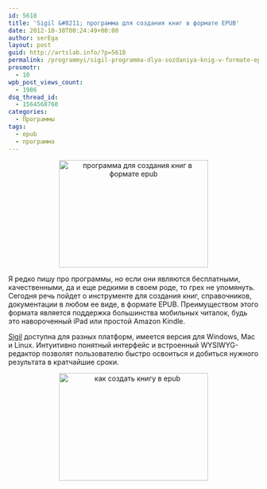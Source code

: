 ```yaml
---
id: 5618
title: 'Sigil &#8211; программа для создания книг в формате EPUB'
date: 2012-10-30T00:24:49+00:00
author: serEga
layout: post
guid: http://artslab.info/?p=5618
permalink: /programmyi/sigil-programma-dlya-sozdaniya-knig-v-formate-epub/
prosmotr:
  - 10
wpb_post_views_count:
  - 1986
dsq_thread_id:
  - 1564568760
categories:
  - Программы
tags:
  - epub
  - программа
---
```

<center>
  <a href="http://googledrive.com/host/0B9lHVSSSdxdxd0hjdUdmRzY3Tjg/sigil_knigi_v_epub.png"><img src="http://googledrive.com/host/0B9lHVSSSdxdxd0hjdUdmRzY3Tjg/sigil_knigi_v_epub-300x216.png" alt="программа для создания книг в формате epub" title="sigil_knigi_v_epub" width="300" height="216" class="aligncenter size-medium wp-image-5619" srcset="http://googledrive.com/host/0B9lHVSSSdxdxd0hjdUdmRzY3Tjg/sigil_knigi_v_epub-300x216.png 300w, http://googledrive.com/host/0B9lHVSSSdxdxd0hjdUdmRzY3Tjg/sigil_knigi_v_epub.png 1000w" sizes="(max-width: 300px) 100vw, 300px" /></a>
</center>

Я редко пишу про программы, но если они являются бесплатными, качественными, да и еще редкими в своем роде, то грех не упомянуть. Сегодня речь пойдет о инструменте для создания книг, справочников, документации в любом ее виде, в формате EPUB. Преимуществом этого формата является поддержка большинства мобильных читалок, будь это навороченный iPad или простой Amazon Kindle.

[Sigil](http://code.google.com/p/sigil/) доступна для разных платформ, имеется версия для Windows, Mac и Linux. Интуитивно понятный интерфейс и встроенный WYSIWYG-редактор позволят пользователю быстро освоиться и добиться нужного результата в кратчайшие сроки.

<center>
  <a href="http://googledrive.com/host/0B9lHVSSSdxdxd0hjdUdmRzY3Tjg/sigil_sozdanie_knig_v_epub.png"><img src="http://googledrive.com/host/0B9lHVSSSdxdxd0hjdUdmRzY3Tjg/sigil_sozdanie_knig_v_epub-300x216.png" alt="как создать книгу в epub" title="sigil_sozdanie_knig_v_epub" width="300" height="216" class="aligncenter size-medium wp-image-5620" srcset="http://googledrive.com/host/0B9lHVSSSdxdxd0hjdUdmRzY3Tjg/sigil_sozdanie_knig_v_epub-300x216.png 300w, http://googledrive.com/host/0B9lHVSSSdxdxd0hjdUdmRzY3Tjg/sigil_sozdanie_knig_v_epub.png 1001w" sizes="(max-width: 300px) 100vw, 300px" /></a>
</center>